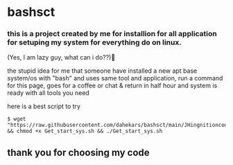 # bashsct

### this is a project created by me for installion for all application for setuping my system for everything do on linux.

(Yes, I am lazy guy, what can i do??):shrug:

the stupid idea for me that someone have installed a new apt base system/os with "bash" and uses same tool and application,
run a command for this page, goes for a coffee or chat & return in half hour and system is ready with all tools you need 

here is a best script to try 

```
$ wget "https://raw.githubusercontent.com/dahekars/bashsct/main/JHingnitioncode/Get_start_sys.sh" && chmod +x Get_start_sys.sh && ./Get_start_sys.sh
```

## thank you for choosing my code
